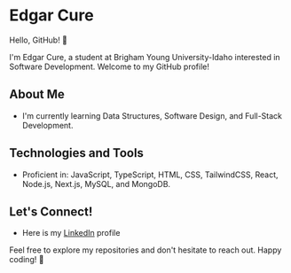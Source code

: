 # Edgar Cure

Hello, GitHub! 👋

I'm Edgar Cure, a student at Brigham Young University-Idaho interested in Software Development. Welcome to my GitHub profile!

## About Me

- I'm currently learning Data Structures, Software Design, and Full-Stack Development.

## Technologies and Tools

- Proficient in: JavaScript, TypeScript, HTML, CSS, TailwindCSS, React, Node.js, Next.js, MySQL, and MongoDB.

## Let's Connect!

- Here is my [LinkedIn](www.linkedin.com/in/edgar-cure-b6b000230) profile

Feel free to explore my repositories and don't hesitate to reach out. Happy coding! 🚀

